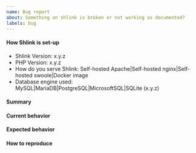 ```yaml
---
name: Bug report
about: Something on shlink is broken or not working as documented?
labels: bug
---
```


<!--
Before opening an issue, just take into account that this is a completely free of charge and open source project.
I'm always happy to help and provide support, but some understanding will be expected.
I do this in my own free time, so expect some delays when implementing new features and fixing bugs, and don't take it personal if an issue gets eventually closed.
You may also be asked to provide tests or ways to reproduce reported bugs.
Try to be polite, and understand it is impossible for an OSS project to cover all use cases.

With that said, please fill in the information requested next. More information might be requested next (like logs or system configs).
-->

#### How Shlink is set-up

* Shlink Version: x.y.z
* PHP Version: x.y.z
* How do you serve Shlink: Self-hosted Apache|Self-hosted nginx|Self-hosted swoole|Docker image
* Database engine used: MySQL|MariaDB|PostgreSQL|MicrosoftSQL|SQLite (x.y.z)

#### Summary

<!-- Provide a summary describing the problem you are experiencing. -->

#### Current behavior

<!-- How is it actually behaving (and it shouldn't)? -->

#### Expected behavior

<!-- How did you expected to behave? -->

#### How to reproduce

<!-- Provide steps to reproduce the bug. -->
